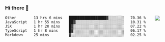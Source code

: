 ### Hi there 👋

<img align="right" src="https://github-readme-stats.vercel.app/api?username=gooin&show_icons=true&icon_color=805AD5&text_color=000&bg_color=ffffff&hide_title=true" />

<!--START_SECTION:waka-->
```text
Other        13 hrs 6 mins   █████████████████▓░░░░░░░   70.36 % 
JavaScript   1 hr 55 mins    ██▓░░░░░░░░░░░░░░░░░░░░░░   10.31 % 
JSX          1 hr 20 mins    █▓░░░░░░░░░░░░░░░░░░░░░░░   07.22 % 
TypeScript   1 hr 8 mins     █▓░░░░░░░░░░░░░░░░░░░░░░░   06.17 % 
Markdown     25 mins         ▓░░░░░░░░░░░░░░░░░░░░░░░░   02.25 % 
```
<!--END_SECTION:waka-->

